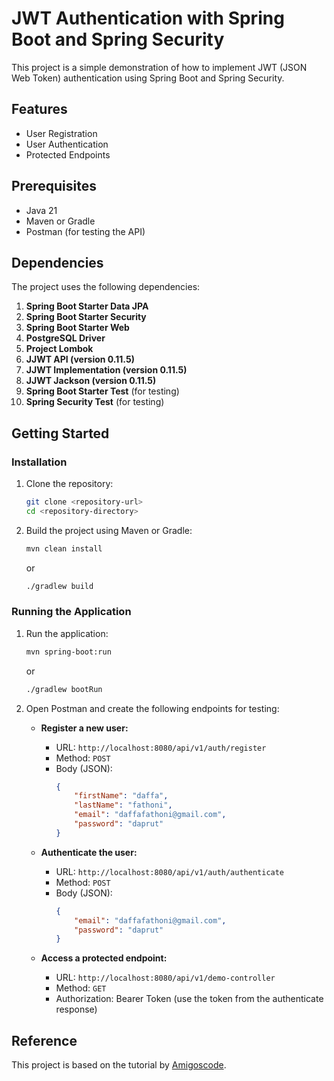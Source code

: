 # JWT Authentication with Spring Boot and Spring Security

This project is a simple demonstration of how to implement JWT (JSON Web Token) authentication using Spring Boot and Spring Security.

## Features

- User Registration
- User Authentication
- Protected Endpoints

## Prerequisites

- Java 21
- Maven or Gradle
- Postman (for testing the API)

## Dependencies

The project uses the following dependencies:

1. **Spring Boot Starter Data JPA**
2. **Spring Boot Starter Security**
3. **Spring Boot Starter Web**
4. **PostgreSQL Driver**
5. **Project Lombok**
6. **JJWT API (version 0.11.5)**
7. **JJWT Implementation (version 0.11.5)**
8. **JJWT Jackson (version 0.11.5)**
9. **Spring Boot Starter Test** (for testing)
10. **Spring Security Test** (for testing)

## Getting Started

### Installation

1. Clone the repository:
    ```sh
    git clone <repository-url>
    cd <repository-directory>
    ```

2. Build the project using Maven or Gradle:
    ```sh
    mvn clean install
    ```
   or
    ```sh
    ./gradlew build
    ```

### Running the Application

1. Run the application:
    ```sh
    mvn spring-boot:run
    ```
   or
    ```sh
    ./gradlew bootRun
    ```

2. Open Postman and create the following endpoints for testing:

    - **Register a new user:**
        - URL: `http://localhost:8080/api/v1/auth/register`
        - Method: `POST`
        - Body (JSON):
            ```json
            {
                "firstName": "daffa",
                "lastName": "fathoni",
                "email": "daffafathoni@gmail.com",
                "password": "daprut"
            }
            ```

    - **Authenticate the user:**
        - URL: `http://localhost:8080/api/v1/auth/authenticate`
        - Method: `POST`
        - Body (JSON):
            ```json
            {
                "email": "daffafathoni@gmail.com",
                "password": "daprut"
            }
            ```

    - **Access a protected endpoint:**
        - URL: `http://localhost:8080/api/v1/demo-controller`
        - Method: `GET`
        - Authorization: Bearer Token (use the token from the authenticate response)

## Reference

This project is based on the tutorial by [Amigoscode](https://youtu.be/KxqlJblhzfI?si=4WcmR5Zl8TsCNX4q).
